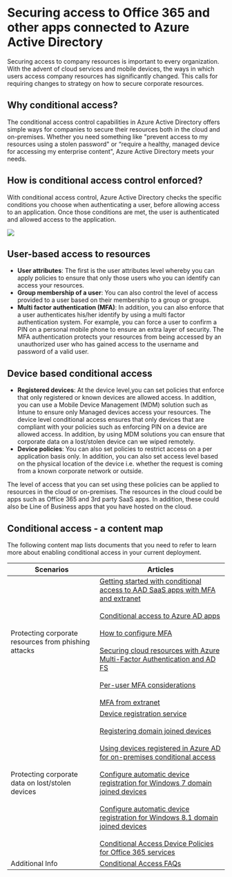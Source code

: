 <properties
	pageTitle="Securing access to Office 365 and other apps connected to Azure Active Directory | Microsoft Azure"  
    description="With Conditional access control, Azure Active Directory checks the specific conditions you pick when authenticating the user and before allowing access to the application. Once those conditions are met, the user is authenticated and allowed access to the application."  
    services="active-directory"  
	documentationCenter=""
	authors="femila"
	manager="stevenpo"
	editor=""/>

<tags
	ms.service="active-directory"
	ms.devlang="na"
	ms.topic="get-started-article"
    ms.tgt_pltfrm="na"
    ms.workload="identity" 
	ms.date="02/10/2016"
	ms.author="femila"/>


# Securing access to Office 365 and other apps connected to Azure Active Directory  
  
Securing access to company resources is important to every organization. With the advent of cloud services and mobile devices, the ways in which users access company resources has significantly changed. This calls for requiring changes to strategy on how to secure corporate resources.  
  
## Why conditional access?  
 The conditional access control capabilities in Azure Active Directory offers simple ways for companies to secure their resources both in the cloud and on-premises. Whether you need something like "prevent access to my resources using a stolen password" or “require a healthy, managed device for accessing my enterprise content", Azure Active Directory meets your needs.  

## How is conditional access control enforced?  
 With conditional access control, Azure Active Directory checks the specific conditions you choose when authenticating a user, before allowing access to an application. Once those conditions are met, the user is authenticated and allowed access to the application.  
   
![](./media/active-directory-conditional-access/conditionalaccess-overview.png) 

## User-based access to resources
  
- **User attributes**: The first is the user attributes level whereby you can apply policies to ensure that only those users who you can identify can access your resources.   
- **Group membership of a user**: You can also control the level of access provided to a user based on their membership to a group or groups.   
- **Multi factor authentication (MFA)**: In addition, you can also enforce that a user authenticates his/her identify by using a multi factor authentication system. For example, you can force a user to confirm a PIN on a personal mobile phone to ensure an extra layer of security. The MFA authentication protects your resources from being accessed by an unauthorized user who has gained access to the username and password of a valid user. 

## Device based conditional access 

- **Registered devices**: At the device level,you can set policies that enforce that only registered or known devices are allowed access. In addition, you can use a Mobile Device Management (MDM) solution such as Intune to ensure only Managed devices access your resources. The device level conditional access ensures that only devices that are compliant with your policies such as enforcing PIN on a device are allowed access. In addition, by using MDM solutions you can ensure that corporate data on a lost/stolen device can we wiped remotely.  
- **Device policies**: You can also set policies to restrict access on a per application basis only. In addition, you can also set access level based on the physical location of the device i.e. whether the request is coming from a known corporate network or outside.  

The level of access that you can set using these policies can be applied to resources in the cloud or on-premises. The resources in the cloud could be apps such as Office 365 and 3rd party SaaS apps. In addition, these could also be Line of Business apps that you have hosted on the cloud.  
  
## Conditional access - a content map  
The following content map lists documents that you need to refer to learn more about enabling conditional access in your current deployment.  


| Scenarios                                               | Articles                                                                                                                                                                                                                                                                                                                                                                                                                                                                                                                                                                                                                                                                                                                                                             |  
 |---------------------------------------------------------|----------------------------------------------------------------------------------------------------------------------------------------------------------------------------------------------------------------------------------------------------------------------------------------------------------------------------------------------------------------------------------------------------------------------------------------------------------------------------------------------------------------------------------------------------------------------------------------------------------------------------------------------------------------------------------------------------------------------------------------------------------------------|  
| Protecting corporate resources from phishing attacks | [Getting started with conditional access to AAD SaaS apps with MFA and extranet](active-directory-conditional-access-azuread-connected-apps.md)<br><br>[Conditional access to Azure AD apps](active-directory-conditional-access-technical-reference.md)<br><br>[How to configure MFA](multi-factor-authentication-get-started-cloud.md)<br><br>[Securing cloud resources with Azure Multi-Factor Authentication and AD FS](https://technet.microsoft.com/library/dn758113.aspx)<br><br>[Per-user MFA considerations](multi-factor-authentication-end-user-manage-settings.md)<br><br>[MFA from extranet](multi-factor-authentication-get-started-adfs-cloud.md)                                                                                                                                                                                                                                                                                                      |  
| Protecting corporate data on lost/stolen devices        | [Device registration service](active-directory-conditional-access-device-registration-overview.md)<br><br> [Registering domain joined devices](active-directory-azureadjoin-setup.md)<br><br> [Using devices registered in Azure AD for on-premises conditional access](active-directory-conditional-access-on-premises-setup.md) <br><br>[Configure automatic device registration for Windows 7 domain joined devices](active-directory-conditional-access-automatic-device-registration-windows7.md) <br><br>[Configure automatic device registration for Windows 8.1 domain joined devices](active-directory-conditional-access-automatic-device-registration-windows8_1.md) <br><br>[Conditional Access Device Policies for Office 365 services](active-directory-conditional-access-device-policies.md) |  
| Additional Info|[Conditional Access FAQs](active-directory-conditional-faqs.md)|   
